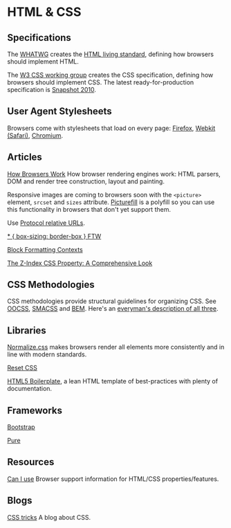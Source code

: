 HTML & CSS
=

## Specifications

The [WHATWG](http://www.whatwg.org/specs/web-apps/current-work/multipage/) creates the [HTML living standard](http://www.whatwg.org/specs/web-apps/current-work/multipage/), defining how browsers should implement HTML.

The [W3 CSS working group](http://www.w3.org/Style/CSS/members) creates the CSS specification, defining how browsers should implement CSS. The latest ready-for-production specification is [Snapshot 2010](http://www.w3.org/TR/css-2010/).

## User Agent Stylesheets

Browsers come with stylesheets that load on every page: [Firefox](http://mxr.mozilla.org/mozilla-central/source/layout/style/html.css), [Webkit (Safari)](http://trac.webkit.org/browser/trunk/Source/WebCore/css/html.css), [Chromium](https://code.google.com/p/chromium/codesearch#chromium/src/third_party/WebKit/Source/core/css/html.css).

## Articles

[How Browsers Work](http://www.html5rocks.com/en/tutorials/internals/howbrowserswork/) How browser rendering engines work: HTML parsers, DOM and render tree construction, layout and painting.

Responsive images are coming to browsers soon with the `<picture>` element, `srcset` and `sizes` attribute. [Picturefill](http://scottjehl.github.io/picturefill/) is a polyfill so you can use this functionality in browsers that don't yet support them.

Use [Protocol relative URLs](http://www.paulirish.com/2010/the-protocol-relative-url/).

[* { box-sizing: border-box } FTW](http://www.paulirish.com/2012/box-sizing-border-box-ftw/)

[Block Formatting Contexts](http://www.yuiblog.com/blog/2010/05/19/css-101-block-formatting-contexts/)

[The Z-Index CSS Property: A Comprehensive Look](http://www.smashingmagazine.com/2009/09/15/the-z-index-css-property-a-comprehensive-look/)

## CSS Methodologies

CSS methodologies provide structural guidelines for organizing CSS. See [OOCSS](http://oocss.org/), [SMACSS](http://smacss.com/) and [BEM](http://bem.info/method/definitions/). Here's an [everyman's description of all three](http://justinmarsan.com/css-methodology-and-frameworks/).

## Libraries

[Normalize.css](http://necolas.github.io/normalize.css/) makes browsers render all elements more consistently and in line with modern standards.

[Reset CSS](http://meyerweb.com/eric/tools/css/reset/)

[HTML5 Boilerplate](http://html5boilerplate.com/), a lean HTML template of best-practices with plenty of documentation.

## Frameworks

[Bootstrap](http://getbootstrap.com/)

[Pure](http://purecss.io/)

## Resources

[Can I use](http://caniuse.com/) Browser support information for HTML/CSS properties/features.

## Blogs

[CSS tricks](http://css-tricks.com) A blog about CSS.